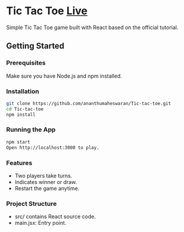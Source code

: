 # Tic Tac Toe <a href="https://ananthumaheswaran.github.io/Tic-tac-toe/">Live</a>

Simple Tic Tac Toe game built with React based on the official tutorial.

## Getting Started

### Prerequisites

Make sure you have Node.js and npm installed.

### Installation

```bash
git clone https://github.com/ananthumaheswaran/Tic-tac-toe.git
cd Tic-tac-toe
npm install
```

### Running the App

```bash
npm start
Open http://localhost:3000 to play.
```

### Features

- Two players take turns.
- Indicates winner or draw.
- Restart the game anytime.

### Project Structure

- src/ contains React source code.
- main.jsx: Entry point.

